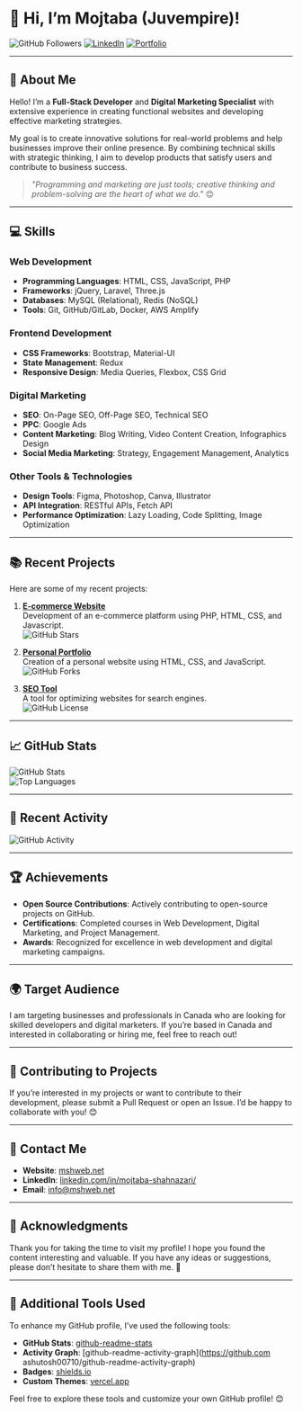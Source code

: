 # 👋 Hi, I’m Mojtaba (Juvempire)!

![GitHub Followers](https://img.shields.io/github/followers/Juvempire?style=social)
[![LinkedIn](https://img.shields.io/badge/-LinkedIn-blue?style=flat-square&logo=Linkedin&logoColor=white)](https://www.linkedin.com/in/mojtaba-shahnazari/)
[![Portfolio](https://img.shields.io/badge/-Portfolio-black?style=flat-square)](https://mshweb.net)

---

## 🌟 About Me

Hello! I’m a **Full-Stack Developer** and **Digital Marketing Specialist** with extensive experience in creating functional websites and developing effective marketing strategies.  

My goal is to create innovative solutions for real-world problems and help businesses improve their online presence. By combining technical skills with strategic thinking, I aim to develop products that satisfy users and contribute to business success.

> _"Programming and marketing are just tools; creative thinking and problem-solving are the heart of what we do."_ 😊

---

## 💻 Skills

### **Web Development**
- **Programming Languages**: HTML, CSS, JavaScript, PHP  
- **Frameworks**: jQuery, Laravel, Three.js  
- **Databases**: MySQL (Relational), Redis (NoSQL)  
- **Tools**: Git, GitHub/GitLab, Docker, AWS Amplify  

### **Frontend Development**
- **CSS Frameworks**: Bootstrap, Material-UI  
- **State Management**: Redux  
- **Responsive Design**: Media Queries, Flexbox, CSS Grid  

### **Digital Marketing**
- **SEO**: On-Page SEO, Off-Page SEO, Technical SEO  
- **PPC**: Google Ads  
- **Content Marketing**: Blog Writing, Video Content Creation, Infographics Design  
- **Social Media Marketing**: Strategy, Engagement Management, Analytics  

### **Other Tools & Technologies**
- **Design Tools**: Figma, Photoshop, Canva, Illustrator  
- **API Integration**: RESTful APIs, Fetch API  
- **Performance Optimization**: Lazy Loading, Code Splitting, Image Optimization  

---

## 📚 Recent Projects

Here are some of my recent projects:

1. **[E-commerce Website](https://github.com/Juvempire/namdarsafar-theme)**  
   Development of an e-commerce platform using PHP, HTML, CSS, and Javascript.  
   ![GitHub Stars](https://img.shields.io/github/stars/Juvempire/namdarsafar-theme?style=social)

2. **[Personal Portfolio](https://github.com/Juvempire/personal-portfolio)**  
   Creation of a personal website using HTML, CSS, and JavaScript.  
   ![GitHub Forks](https://img.shields.io/github/forks/Juvempire/personal-portfolio?style=social)

3. **[SEO Tool](https://github.com/Juvempire/seo-tool)**  
   A tool for optimizing websites for search engines.  
   ![GitHub License](https://img.shields.io/github/license/Juvempire/seo-tool)

---

## 📈 GitHub Stats

![GitHub Stats](https://github-readme-stats.vercel.app/api?username=Juvempire&show_icons=true&locale=en&layout=compact)  
![Top Languages](https://github-readme-stats.vercel.app/api/top-langs?username=Juvempire&show_icons=true&locale=en&layout=compact)

---

## 🎯 Recent Activity

![GitHub Activity](https://github-readme-activity-graph.vercel.app/graph?username=Juvempire&theme=react-dark)

---

## 🏆 Achievements

- **Open Source Contributions**: Actively contributing to open-source projects on GitHub.  
- **Certifications**: Completed courses in Web Development, Digital Marketing, and Project Management.  
- **Awards**: Recognized for excellence in web development and digital marketing campaigns.

---

## 🌍 Target Audience

I am targeting businesses and professionals in Canada who are looking for skilled developers and digital marketers. If you’re based in Canada and interested in collaborating or hiring me, feel free to reach out!

---

## 🤝 Contributing to Projects

If you’re interested in my projects or want to contribute to their development, please submit a Pull Request or open an Issue. I’d be happy to collaborate with you! 😊

---

## 📧 Contact Me

- **Website**: [mshweb.net](https://mshweb.net)  
- **LinkedIn**: [linkedin.com/in/mojtaba-shahnazari/](https://www.linkedin.com/in/mojtaba-shahnazari/)
- **Email**: [info@mshweb.net](mailto:info@mshweb.net)  

---

## 🙏 Acknowledgments

Thank you for taking the time to visit my profile! I hope you found the content interesting and valuable. If you have any ideas or suggestions, please don’t hesitate to share them with me. 🚀

---

## 🔧 Additional Tools Used

To enhance my GitHub profile, I’ve used the following tools:

- **GitHub Stats**: [github-readme-stats](https://github.com/anuraghazra/github-readme-stats)  
- **Activity Graph**: [github-readme-activity-graph](https://github.com ashutosh00710/github-readme-activity-graph)  
- **Badges**: [shields.io](https://shields.io/)  
- **Custom Themes**: [vercel.app](https://vercel.com/)  

Feel free to explore these tools and customize your own GitHub profile! 😊
